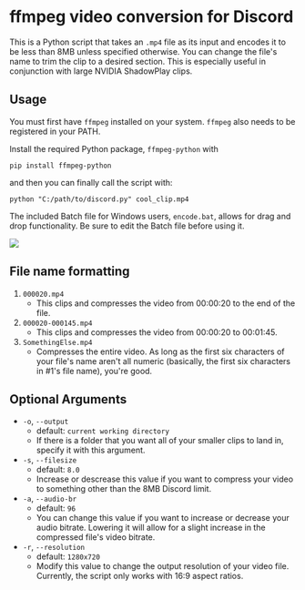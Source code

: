 # ffmpeg video conversion for Discord
This is a Python script that takes an `.mp4` file as its input and encodes it to be less than 8MB unless specified otherwise. You can change the file's name to trim the clip to a desired section. This is especially useful in conjunction with large NVIDIA ShadowPlay clips.

## Usage
You must first have `ffmpeg` installed on your system. `ffmpeg` also needs to be registered in your PATH.

Install the required Python package, `ffmpeg-python` with 

```pip install ffmpeg-python```

and then you can finally call the script with:

```python "C:/path/to/discord.py" cool_clip.mp4```

The included Batch file for Windows users, `encode.bat`,  allows for drag and drop functionality. Be sure to edit the Batch file before using it.

![](encode_gif.gif)

## File name formatting
1) `000020.mp4`
    - This clips and compresses the video from 00:00:20 to the end of the file.
2) `000020-000145.mp4`
    - This clips and compresses the video from 00:00:20 to 00:01:45.
3) `SomethingElse.mp4`
    - Compresses the entire video. As long as the first six characters of your file's name aren't all numeric (basically, the first six characters in #1's file name), you're good.

## Optional Arguments
- `-o`, `--output`
  - default: `current working directory`
  - If there is a folder that you want all of your smaller clips to land in, specify it with this argument.
- `-s`, `--filesize`
  - default: `8.0`
  - Increase or descrease this value if you want to compress your video to something other than the 8MB Discord limit.
- `-a`, `--audio-br`
  - default: `96`
  - You can change this value if you want to increase or decrease your audio bitrate. Lowering it will allow for a slight increase in the compressed file's video bitrate.
- `-r`, `--resolution`
  - default: `1280x720`
  - Modify this value to change the output resolution of your video file. Currently, the script only works with 16:9 aspect ratios.

